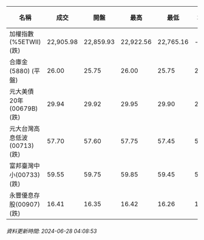 | 名稱 | 成交 | 開盤 | 最高 | 最低 | 均價 | 成交金額(億) | 昨收 | 漲跌幅 | 漲跌 | 總量 | 昨量 | 振幅 |
| -------- | -------- | -------- | -------- |-------- | -------- | -------- |-------- |-------- |-------- | -------- | -------- |-------- |
|加權指數(%5ETWII) (跌)|22,905.98|22,859.93|22,922.56|22,765.16|-|4,415.31|22,986.69|0.35%|80.71|9,456,468|0|0.68%|
|合庫金(5880) (平盤)|26.00|25.75|26.00|25.75|25.91|2.39|26.00|0.00%|0.00|9,233|10,631|0.96%|
|元大美債20年(00679B) (跌)|29.94|29.92|29.95|29.90|29.93|20.22|30.23|0.96%|0.29|67,572|32,618|0.17%|
|元大台灣高息低波(00713) (跌)|57.70|57.60|57.75|57.45|57.60|9.46|57.90|0.35%|0.20|16,429|16,370|0.52%|
|富邦臺灣中小(00733) (跌)|59.55|59.75|59.85|59.45|59.63|0.755|59.95|0.67%|0.40|1,266|1,615|0.67%|
|永豐優息存股(00907) (跌)|16.41|16.35|16.42|16.26|16.34|0.368|16.43|0.12%|0.02|2,254|3,929|0.97%|
###### 資料更新時間: 2024-06-28 04:08:53